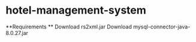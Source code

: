 # hotel-management-system
**Requirements **
Download rs2xml.jar
Download mysql-connector-java-8.0.27.jar
